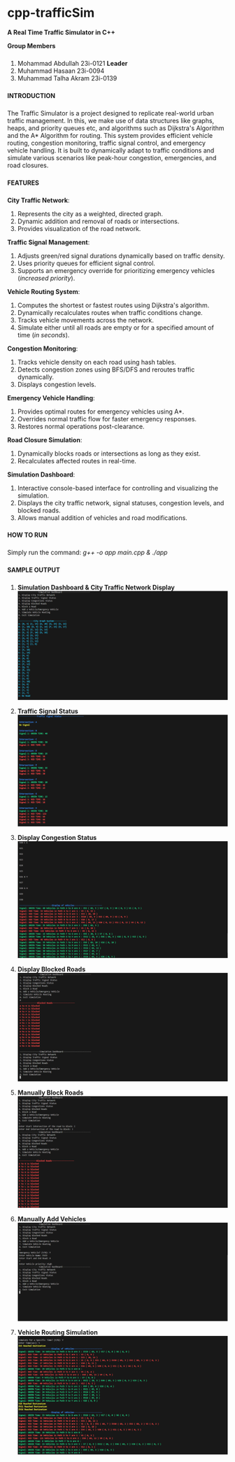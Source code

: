 # cpp-trafficSim

**A Real Time Traffic Simulator in C++**

**Group Members**
###
1) Mohammad Abdullah 23i-0121  **Leader**
2) Muhammad Hasaan 23i-0094
3) Muhammad Talha Akram 23i-0139
###

**INTRODUCTION**

###
The Traffic Simulator is a project designed to replicate real-world urban traffic management. In this, we make use of data structures like graphs, heaps, and priority queues etc, and algorithms such as Dijkstra's Algorithm and the A* Algorithm for routing. This system provides efficient vehicle routing, congestion monitoring, traffic signal control, and emergency vehicle handling. It is built to dynamically adapt to traffic conditions and simulate various scenarios like peak-hour congestion, emergencies, and road closures.
###

**FEATURES**

###

**City Traffic Network**:

1) Represents the city as a weighted, directed graph.
2) Dynamic addition and removal of roads or intersections.
3) Provides visualization of the road network.

**Traffic Signal Management**:

1) Adjusts green/red signal durations dynamically based on traffic density.
2) Uses priority queues for efficient signal control.
3) Supports an emergency override for prioritizing emergency vehicles (*increased priority*).

**Vehicle Routing System**:

1) Computes the shortest or fastest routes using Dijkstra's algorithm.
2) Dynamically recalculates routes when traffic conditions change.
3) Tracks vehicle movements across the network.
4) Simulate either until all roads are empty or for a specified amount of time (*in seconds*).

**Congestion Monitoring**:

1) Tracks vehicle density on each road using hash tables.
2) Detects congestion zones using BFS/DFS and reroutes traffic dynamically.
3) Displays congestion levels.

**Emergency Vehicle Handling**:

1) Provides optimal routes for emergency vehicles using A*.
2) Overrides normal traffic flow for faster emergency responses.
3) Restores normal operations post-clearance.

**Road Closure Simulation**:

1) Dynamically blocks roads or intersections as long as they exist.
2) Recalculates affected routes in real-time.

**Simulation Dashboard**:

1) Interactive console-based interface for controlling and visualizing the simulation.
2) Displays the city traffic network, signal statuses, congestion levels, and blocked roads.
3) Allows manual addition of vehicles and road modifications.

###

**HOW TO RUN**

###
Simply run the command:      *g++ -o app main.cpp & ./app*            
###

**SAMPLE OUTPUT**

###
1) **Simulation Dashboard & City Traffic Network Display**
![Simulation Dashboard](photos/img.png)

2) **Traffic Signal Status**
![Traffic Signal Status](photos/img-1.png)

3) **Display Congestion Status**
![Congestion Status](photos/img-2.png)

4) **Display Blocked Roads**
![Blocked Roads](photos/img-3.png)

5) **Manually Block Roads**
![Manual Road Blockage](photos/img-4.png)

6) **Manually Add Vehicles**
![Add Vehicle](photos/img-5.png)


7) **Vehicle Routing Simulation**
![Real-Time Routing](photos/img-6.png)

###
